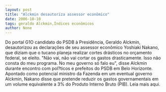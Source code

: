 ```yaml
---
layout: post
title: "Alckmin desautoriza assessor econômico"
date: 2006-10-10
tags: geraldo Alckmin,Índices econômicos
author: None
---
```

Do portal G1O candidato do PSDB à Presidência, Geraldo Alckmin, desautorizou as declarações de seu assessor econômico Yoshiaki Nakano, que diziam que o tucano planeja realizar cortes drásticos no orçamento federal, se eleito.
\"Não vai, não vai cortar os gastos drasticamente. Isso não consta do meu programa. No meu governo só falo eu\", disse Alckmin durante encontro com pol?ticos e prefeitos do PSDB em Belo Horizonte.
Apontado como potencial ministro da Fazenda em um eventual governo Alckmin, Nakano disse que pretende reduzir os gastos governamentais em um volume equivalente a 3% do Produto Interno Bruto (PIB).
Leia mais aqui. 